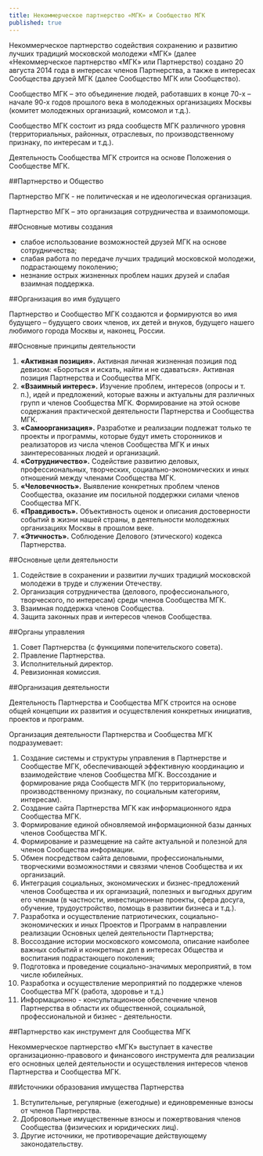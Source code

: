 ```yaml
---
title: Некоммерческое партнерство «МГК» и Сообщество МГК
published: true
---
```



Некоммерческое партнерство содействия сохранению и развитию лучших традиций московской молодежи «МГК» (далее «Некоммерческое партнерство «МГК» или Партнерство) создано 20 августа 2014 года в интересах членов Партнерства, а также в интересах Сообщества друзей МГК (далее Сообщество МГК или Сообщество).

Сообщество МГК – это объединение людей, работавших в конце 70-х – начале 90-х годов прошлого века в молодежных организациях Москвы (комитет молодежных организаций, комсомол и т.д.).

Сообщество МГК состоит из ряда сообществ МГК различного уровня (территориальных, районных, отраслевых, по производственному признаку, по интересам и т.д.).

Деятельность Сообщества МГК строится на основе Положения о Сообществе МГК.

##Партнерство и Общество

Партнерство МГК - не политическая и не идеологическая организация.

Партнерство МГК – это организация сотрудничества и взаимопомощи. 

##Основные мотивы создания

- слабое использование возможностей друзей МГК на основе сотрудничества;
- слабая работа по передаче лучших традиций московской молодежи, подрастающему поколению; 
- незнание острых жизненных проблем наших друзей и слабая взаимная поддержка.

##Организация во имя будущего

Партнерство и Сообщество МГК создаются и формируются во имя будущего – будущего своих членов, их детей и внуков, будущего нашего любимого города Москвы и, наконец, России. 

##Основные принципы деятельности

1. **«Активная позиция».** Активная личная жизненная позиция под девизом: «Бороться и искать, найти и не сдаваться». Активная позиция Партнерства и Сообщества МГК.
2. **«Взаимный интерес».** Изучение проблем, интересов (опросы и т. п.), идей и предложений, которые важны и актуальны для различных групп и членов Сообщества МГК. Формирование на этой основе содержания практической деятельности Партнерства и Сообщества МГК.
3. **«Самоорганизация».** Разработке и реализации подлежат только те проекты и программы, которые будут иметь сторонников и реализаторов из числа членов Сообщества МГК и иных заинтересованных людей и организаций. 
4. **«Сотрудничество».** Содействие развитию деловых, профессиональных, творческих, социально-экономических и иных отношений между членами Сообщества МГК.
5. **«Человечность».** Выявление конкретных проблем членов Сообщества, оказание им посильной поддержки силами членов Сообщества МГК.
6. **«Правдивость».** Объективность оценок и описания достоверности событий в жизни нашей страны, в деятельности молодежных организациях Москвы в прошлом веке.
7. **«Этичность».** Соблюдение Делового (этического) кодекса Партнерства.

##Основные цели деятельности

1. Содействие в сохранении и развитии лучших традиций московской молодежи в труде и служении Отечеству.
2. Организация сотрудничества (делового, профессионального, творческого, по интересам) среди членов Сообщества МГК.
3. Взаимная поддержка членов Сообщества.
4. Защита законных прав и интересов членов Сообщества.

##Органы управления
1. Совет Партнерства (с функциями попечительского совета).
2. Правление Партнерства.
3. Исполнительный директор.
4. Ревизионная комиссия.

##Организация деятельности

Деятельность Партнерства и Сообщества МГК строится на основе общей концепции их развития и осуществления конкретных инициатив, проектов и программ.

Организация деятельности Партнерства и Сообщества МГК подразумевает:

1. Создание системы и структуры управления в Партнерстве и Сообществе МГК, обеспечивающей эффективную координацию и взаимодействие членов Сообщества МГК. Воссоздание и формирование ряда Сообществ МГК (по территориальному, производственному признаку, по социальным категориям, интересам).
2. Создание сайта Партнерства МГК как информационного ядра Сообщества МГК. 
3. Формирование единой обновляемой информационной базы данных членов Сообщества МГК.
4. Формирование и размещение на сайте актуальной и полезной для членов Сообщества информации. 
5. Обмен посредством сайта деловыми, профессиональными, творческими  возможностями и связями членов Сообщества и их организаций.
6. Интеграция социальных, экономических и бизнес-предложений членов Сообщества и их организаций, полезных и выгодных другим его членам (в частности, инвестиционные проекты, сфера досуга, обучение, трудоустройство, помощь в развитии бизнеса и т.д.).
7. Разработка и осуществление патриотических, социально-экономических и иных Проектов и Программ в направлении реализации Основных целей деятельности Партнерства;
8. Воссоздание истории московского комсомола, описание наиболее важных событий и конкретных дел в интересах Общества и воспитания подрастающего поколения;
9. Подготовка и проведение социально-значимых мероприятий, в том числе юбилейных.
10. Разработка и осуществление мероприятий по поддержке членов Сообщества МГК (работа, здоровье и т.д.)
11. Информационно - консультационное обеспечение членов Партнерства в области их общественной, социальной, профессиональной и бизнес - деятельности.

##Партнерство как инструмент для Сообщества МГК

Некоммерческое партнерство «МГК» выступает в качестве организационно-правового и финансового инструмента для реализации его основных целей деятельности и осуществления интересов членов Партнерства и Сообщества МГК.

##Источники образования имущества Партнерства

1. Вступительные, регулярные (ежегодные) и единовременные взносы от членов Партнерства.
2. Добровольные имущественные взносы и пожертвования членов Сообщества (физических и юридических лиц).
3. Другие источники, не противоречащие действующему законодательству.
